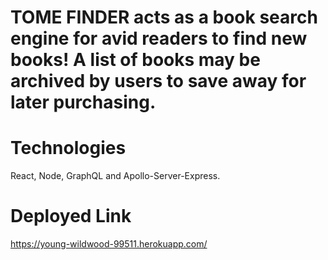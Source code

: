 # TOME FINDER acts as a book search engine for avid readers to find new books! A list of books may be archived by users to save away for later purchasing.

# Technologies
React, Node, GraphQL and Apollo-Server-Express. 

# Deployed Link
https://young-wildwood-99511.herokuapp.com/